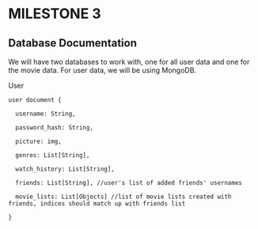 # MILESTONE 3 #

## Database Documentation ##

We will have two databases to work with, one for all user data and one for the movie data. For user data, we will be using MongoDB.

User

    user document {

      username: String,

      password_hash: String,

      picture: img,

      genres: List[String],

      watch_history: List[String],

      friends: List[String], //user's list of added friends' usernames

      movie_lists: List[Objects] //list of movie lists created with friends, indices should match up with friends list

    }


